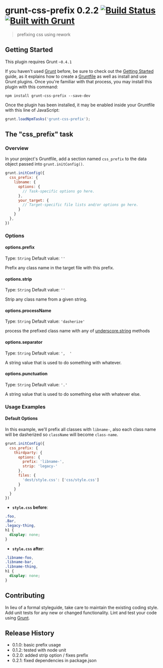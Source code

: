 # grunt-css-prefix 0.2.2 [![Build Status](https://travis-ci.org/anasnakawa/grunt-css-prefix.png)](https://travis-ci.org/anasnakawa/grunt-css-prefix.png)  [![Built with Grunt](https://cdn.gruntjs.com/builtwith.png)](http://gruntjs.com/)

> prefixing css using rework

## Getting Started
This plugin requires Grunt `~0.4.1`

If you haven't used [Grunt](http://gruntjs.com/) before, be sure to check out the [Getting Started](http://gruntjs.com/getting-started) guide, as it explains how to create a [Gruntfile](http://gruntjs.com/sample-gruntfile) as well as install and use Grunt plugins. Once you're familiar with that process, you may install this plugin with this command:

```shell
npm install grunt-css-prefix --save-dev
```

Once the plugin has been installed, it may be enabled inside your Gruntfile with this line of JavaScript:

```js
grunt.loadNpmTasks('grunt-css-prefix');
```

## The "css_prefix" task

### Overview
In your project's Gruntfile, add a section named `css_prefix` to the data object passed into `grunt.initConfig()`.

```js
grunt.initConfig({
  css_prefix: {
    libname: {
      options: {
        // Task-specific options go here.
      },
      your_target: {
        // Target-specific file lists and/or options go here.
      }
    }
  },
})
```

### Options

#### options.prefix
Type: `String`
Default value: `''`

Prefix any class name in the target file with this prefix.

#### options.strip
Type: `String`
Default value: `''`

Strip any class name from a given string.

#### options.processName
Type: `String`
Default value: `'dasherize'`

process the prefixed class name with any of [underscore.string](https://github.com/epeli/underscore.string) methods

#### options.separator
Type: `String`
Default value: `',  '`

A string value that is used to do something with whatever.

#### options.punctuation
Type: `String`
Default value: `'.'`

A string value that is used to do something else with whatever else.

### Usage Examples

#### Default Options

In this example, we'll prefix all classes with `libname-`, also each class name will be dasherized so `className` will become `class-name`.

```js
grunt.initConfig({
  css_prefix: {
    thirdparty: {
      options: {
        prefix: 'libname-',
        strip: 'legacy-'      
      },
      files: {
        'dest/style.css': ['css/style.css']
      }
    }
  }
})
```

* **`style.css` before**:

```css
.foo,
.Bar,
.legacy-thing,
h1 {
  display: none;
}
```

* **`style.css` after**:

```css
.libname-foo,
.libname-bar,
.libname-thing,
h1 {
  display: none;
}
```

## Contributing
In lieu of a formal styleguide, take care to maintain the existing coding style. Add unit tests for any new or changed functionality. Lint and test your code using [Grunt](http://gruntjs.com/).

## Release History

* 0.1.0: basic prefix usage
* 0.1.2: tested with node unit
* 0.2.0: added strip option / fixes prefix
* 0.2.1: fixed dependencies in package.json

